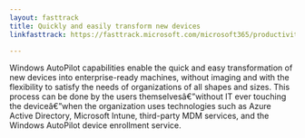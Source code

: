 ```yaml
---
layout: fasttrack
title: Quickly and easily transform new devices
linkfasttrack: https://fasttrack.microsoft.com/microsoft365/productivitylibrary/Quickly-and-easily-transform-new-devices 

---
```

Windows AutoPilot capabilities enable the quick and easy transformation of new devices into enterprise-ready machines, without imaging and with the flexibility to satisfy the needs of organizations of all shapes and sizes. This process can be done by the users themselvesâ€”without IT ever touching the deviceâ€”when the organization uses technologies such as Azure Active Directory, Microsoft Intune, third-party MDM services, and the Windows AutoPilot device enrollment service.